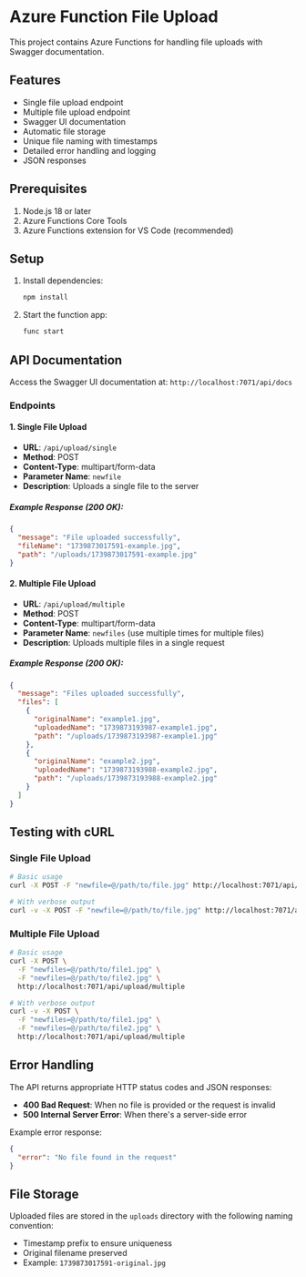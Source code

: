 # Azure Function File Upload

This project contains Azure Functions for handling file uploads with Swagger documentation.

## Features

- Single file upload endpoint
- Multiple file upload endpoint
- Swagger UI documentation
- Automatic file storage
- Unique file naming with timestamps
- Detailed error handling and logging
- JSON responses

## Prerequisites

1. Node.js 18 or later
2. Azure Functions Core Tools
3. Azure Functions extension for VS Code (recommended)

## Setup

1. Install dependencies:
   ```bash
   npm install
   ```

2. Start the function app:
   ```bash
   func start
   ```

## API Documentation

Access the Swagger UI documentation at: `http://localhost:7071/api/docs`

### Endpoints

#### 1. Single File Upload
- **URL**: `/api/upload/single`
- **Method**: POST
- **Content-Type**: multipart/form-data
- **Parameter Name**: `newfile`
- **Description**: Uploads a single file to the server

##### Example Response (200 OK):
```json
{
  "message": "File uploaded successfully",
  "fileName": "1739873017591-example.jpg",
  "path": "/uploads/1739873017591-example.jpg"
}
```

#### 2. Multiple File Upload
- **URL**: `/api/upload/multiple`
- **Method**: POST
- **Content-Type**: multipart/form-data
- **Parameter Name**: `newfiles` (use multiple times for multiple files)
- **Description**: Uploads multiple files in a single request

##### Example Response (200 OK):
```json
{
  "message": "Files uploaded successfully",
  "files": [
    {
      "originalName": "example1.jpg",
      "uploadedName": "1739873193987-example1.jpg",
      "path": "/uploads/1739873193987-example1.jpg"
    },
    {
      "originalName": "example2.jpg",
      "uploadedName": "1739873193988-example2.jpg",
      "path": "/uploads/1739873193988-example2.jpg"
    }
  ]
}
```

## Testing with cURL

### Single File Upload
```bash
# Basic usage
curl -X POST -F "newfile=@/path/to/file.jpg" http://localhost:7071/api/upload/single

# With verbose output
curl -v -X POST -F "newfile=@/path/to/file.jpg" http://localhost:7071/api/upload/single
```

### Multiple File Upload
```bash
# Basic usage
curl -X POST \
  -F "newfiles=@/path/to/file1.jpg" \
  -F "newfiles=@/path/to/file2.jpg" \
  http://localhost:7071/api/upload/multiple

# With verbose output
curl -v -X POST \
  -F "newfiles=@/path/to/file1.jpg" \
  -F "newfiles=@/path/to/file2.jpg" \
  http://localhost:7071/api/upload/multiple
```

## Error Handling

The API returns appropriate HTTP status codes and JSON responses:

- **400 Bad Request**: When no file is provided or the request is invalid
- **500 Internal Server Error**: When there's a server-side error

Example error response:
```json
{
  "error": "No file found in the request"
}
```

## File Storage

Uploaded files are stored in the `uploads` directory with the following naming convention:
- Timestamp prefix to ensure uniqueness
- Original filename preserved
- Example: `1739873017591-original.jpg`

